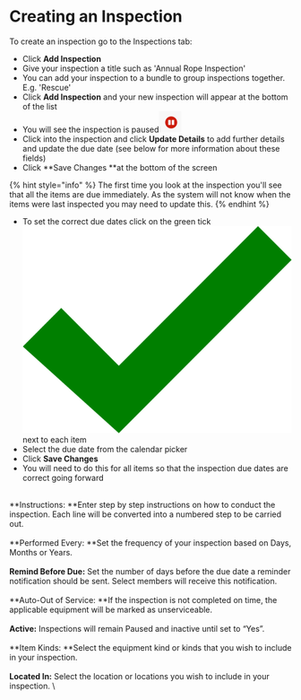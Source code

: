 # Creating an Inspection

To create an inspection go to the Inspections tab:

* Click **Add Inspection**
* Give your inspection a title such as 'Annual Rope Inspection'
* You can add your inspection to a bundle to group inspections together. E.g. 'Rescue'
* Click **Add Inspection** and your new inspection will appear at the bottom of the list
* You will see the inspection is paused![Image Placeholder](<../../.gitbook/assets/pause icon.png>)
* Click into the inspection and click **Update Details** to add further details and update the due date (see below for more information about these fields)
* Click **Save Changes **at the bottom of the screen

{% hint style="info" %}
The first time you look at the inspection you'll see that all the items are due immediately. As the system will not know when the items were last inspected you may need to update this. 
{% endhint %}

* To set the correct due dates click on the green tick ![Image Placeholder](<../../.gitbook/assets/green tick.png>) next to each item
* Select the due date from the calendar picker
* Click **Save Changes**
* You will need to do this for all items so that the inspection due dates are correct going forward

\
**Instructions: **Enter step by step instructions on how to conduct the inspection. Each line will be converted into a numbered step to be carried out.\
\
**Performed Every: **Set the frequency of your inspection based on Days, Months or Years.\
\
**Remind Before Due:** Set the number of days before the due date a reminder notification should be sent. Select members will receive this notification.\
\
**Auto-Out of Service: **If the inspection is not completed on time, the applicable equipment will be marked as unserviceable.\
\
**Active:** Inspections will remain Paused and inactive until set to “Yes”.\
\
**Item Kinds: **Select the equipment kind or kinds that you wish to include in your inspection.\
\
**Located In:** Select the location or locations you wish to include in your inspection. \
